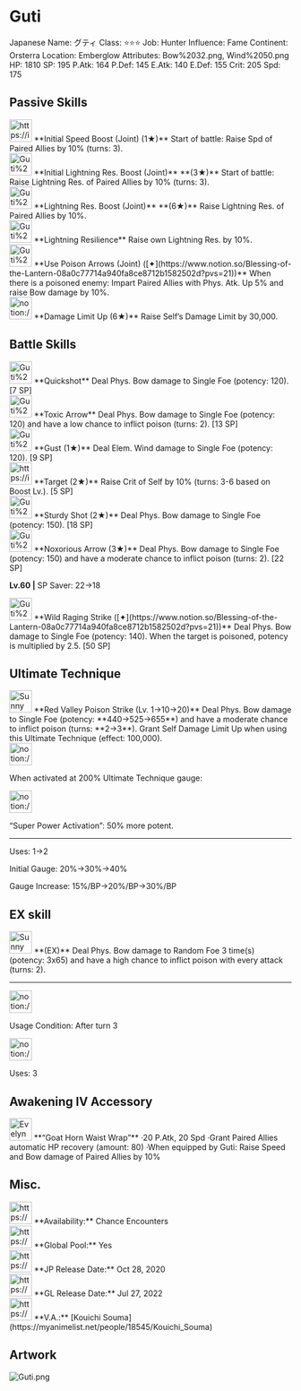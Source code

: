 # Guti

Japanese Name: グティ
Class: ⭐️⭐️⭐️
Job: Hunter
Influence: Fame
Continent: Orsterra
Location: Emberglow
Attributes: Bow%2032.png, Wind%2050.png
HP: 1810
SP: 195
P.Atk: 164
P.Def: 145
E.Atk: 140
E.Def: 155
Crit: 205
Spd: 175

## Passive Skills

<aside>
<img src="https://img.game8.jp/6930261/22597c59e9ca6f8d541a246cc5a849c5.png/show" alt="https://img.game8.jp/6930261/22597c59e9ca6f8d541a246cc5a849c5.png/show" width="40px" /> **Initial Speed Boost (Joint) (1★)**
Start of battle: Raise Spd of Paired Allies by 10% (turns: 3).

</aside>

<aside>
<img src="Guti%20ab837e9dc3e440a381d21ebeff4d51f8/Lightning_Resilience.png" alt="Guti%20ab837e9dc3e440a381d21ebeff4d51f8/Lightning_Resilience.png" width="40px" /> **Initial Lightning Res. Boost (Joint)** **(3★)**
Start of battle: Raise Lightning Res. of Paired Allies by 10% (turns: 3).

<aside>
<img src="Guti%20ab837e9dc3e440a381d21ebeff4d51f8/Lightning_Resilience.png" alt="Guti%20ab837e9dc3e440a381d21ebeff4d51f8/Lightning_Resilience.png" width="40px" /> **Lightning Res. Boost (Joint)** **(6★)**
Raise Lightning Res. of Paired Allies by 10%.

</aside>

</aside>

<aside>
<img src="Guti%20ab837e9dc3e440a381d21ebeff4d51f8/Lightning_Resilience%201.png" alt="Guti%20ab837e9dc3e440a381d21ebeff4d51f8/Lightning_Resilience%201.png" width="40px" /> **Lightning Resilience**
Raise own Lightning Res. by 10%.

</aside>

<aside>
<img src="Guti%20ab837e9dc3e440a381d21ebeff4d51f8/Phys_Atk_Boost.png" alt="Guti%20ab837e9dc3e440a381d21ebeff4d51f8/Phys_Atk_Boost.png" width="40px" /> **Use Poison Arrows (Joint) ([✦](https://www.notion.so/Blessing-of-the-Lantern-08a0c77714a940fa8ce8712b1582502d?pvs=21))**
When there is a poisoned enemy: Impart Paired Allies with Phys. Atk. Up 5% and raise Bow damage by 10%.

</aside>

<aside>
<img src="notion://custom_emoji/2482af5e-3bb7-4af8-a110-df4150e44521/17debbc6-5396-80a6-933a-007af3a7f551" alt="notion://custom_emoji/2482af5e-3bb7-4af8-a110-df4150e44521/17debbc6-5396-80a6-933a-007af3a7f551" width="40px" /> **Damage Limit Up (6★)**
Raise Self’s Damage Limit by 30,000.

</aside>

## Battle Skills

<aside>
<img src="Guti%20ab837e9dc3e440a381d21ebeff4d51f8/Bow.png" alt="Guti%20ab837e9dc3e440a381d21ebeff4d51f8/Bow.png" width="40px" /> **Quickshot**
Deal Phys. Bow damage to Single Foe (potency: 120). [7 SP]

</aside>

<aside>
<img src="Guti%20ab837e9dc3e440a381d21ebeff4d51f8/Bow%201.png" alt="Guti%20ab837e9dc3e440a381d21ebeff4d51f8/Bow%201.png" width="40px" /> **Toxic Arrow**
Deal Phys. Bow damage to Single Foe (potency: 120) and have a low chance to inflict poison (turns: 2). [13 SP]

</aside>

<aside>
<img src="Guti%20ab837e9dc3e440a381d21ebeff4d51f8/Wind.png" alt="Guti%20ab837e9dc3e440a381d21ebeff4d51f8/Wind.png" width="40px" /> **Gust (1★)**
Deal Elem. Wind damage to Single Foe (potency: 120). [9 SP]

</aside>

<aside>
<img src="https://img.game8.jp/6909195/fb1af3b553f4112d4403e0f7452fd2a2.png/show" alt="https://img.game8.jp/6909195/fb1af3b553f4112d4403e0f7452fd2a2.png/show" width="40px" /> **Target (2★)**
Raise Crit of Self by 10% (turns: 3-6 based on Boost Lv.). [5 SP]

</aside>

<aside>
<img src="Guti%20ab837e9dc3e440a381d21ebeff4d51f8/Bow%202.png" alt="Guti%20ab837e9dc3e440a381d21ebeff4d51f8/Bow%202.png" width="40px" /> **Sturdy Shot (2★)**
Deal Phys. Bow damage to Single Foe (potency: 150). [18 SP]

</aside>

<aside>
<img src="Guti%20ab837e9dc3e440a381d21ebeff4d51f8/Bow%203.png" alt="Guti%20ab837e9dc3e440a381d21ebeff4d51f8/Bow%203.png" width="40px" /> **Noxorious Arrow (3★)**
Deal Phys. Bow damage to Single Foe (potency: 150) and have a moderate chance to inflict poison (turns: 2). [22 SP]

**Lv.60 |** SP Saver: 22→18

</aside>

<aside>
<img src="Guti%20ab837e9dc3e440a381d21ebeff4d51f8/Bow%202.png" alt="Guti%20ab837e9dc3e440a381d21ebeff4d51f8/Bow%202.png" width="40px" /> **Wild Raging Strike ([✦](https://www.notion.so/Blessing-of-the-Lantern-08a0c77714a940fa8ce8712b1582502d?pvs=21))**
Deal Phys. Bow damage to Single Foe (potency: 140). When the target is poisoned, potency is multiplied by 2.5. [50 SP]

</aside>

## Ultimate Technique

<aside>
<img src="Sunny%207d4760df79a7493880978b610e7ad328/Bow%204.png" alt="Sunny%207d4760df79a7493880978b610e7ad328/Bow%204.png" width="40px" /> **Red Valley Poison Strike (Lv. 1→10→20)**
Deal Phys. Bow damage to Single Foe (potency: **440→525→655**) and have a moderate chance to inflict poison (turns: **2→3**). Grant Self Damage Limit Up when using this Ultimate Technique (effect: 100,000).

<aside>
<img src="notion://custom_emoji/2482af5e-3bb7-4af8-a110-df4150e44521/137ebbc6-5396-80a2-a199-007a067e9993" alt="notion://custom_emoji/2482af5e-3bb7-4af8-a110-df4150e44521/137ebbc6-5396-80a2-a199-007a067e9993" width="40px" />

When activated at 200% Ultimate Technique gauge:

<aside>
<img src="notion://custom_emoji/2482af5e-3bb7-4af8-a110-df4150e44521/193ebbc6-5396-8035-8eea-007a52e85f9d" alt="notion://custom_emoji/2482af5e-3bb7-4af8-a110-df4150e44521/193ebbc6-5396-8035-8eea-007a52e85f9d" width="40px" />

“Super Power Activation”: 50% more potent.

</aside>

</aside>

---

Uses:
1→2

Initial Gauge:
20%→30%→40%

Gauge Increase:
15%/BP→20%/BP→30%/BP

</aside>

## EX skill

<aside>
<img src="Sunny%207d4760df79a7493880978b610e7ad328/Bow%204.png" alt="Sunny%207d4760df79a7493880978b610e7ad328/Bow%204.png" width="40px" /> **(EX)**
Deal Phys. Bow damage to Random Foe 3 time(s) (potency: 3x65) and have a high chance to inflict poison with every attack (turns: 2).

---

<aside>
<img src="notion://custom_emoji/2482af5e-3bb7-4af8-a110-df4150e44521/137ebbc6-5396-802c-b9bc-007a54884b6f" alt="notion://custom_emoji/2482af5e-3bb7-4af8-a110-df4150e44521/137ebbc6-5396-802c-b9bc-007a54884b6f" width="40px" />

Usage Condition: After turn 3

</aside>

<aside>
<img src="notion://custom_emoji/2482af5e-3bb7-4af8-a110-df4150e44521/137ebbc6-5396-80ba-9f36-007a936447ac" alt="notion://custom_emoji/2482af5e-3bb7-4af8-a110-df4150e44521/137ebbc6-5396-80ba-9f36-007a936447ac" width="40px" />

Uses: 3

</aside>

</aside>

## Awakening IV Accessory

<aside>
<img src="Evelyn%203f6803c735294d4885f648b8d3b17a4e/Awakening_IV.png" alt="Evelyn%203f6803c735294d4885f648b8d3b17a4e/Awakening_IV.png" width="40px" /> **“Goat Horn Waist Wrap”**
·20 P.Atk, 20 Spd
·Grant Paired Allies automatic HP recovery (amount: 80)
·When equipped by Guti: Raise Speed and Bow damage of Paired Allies by 10%

</aside>

## Misc.

<aside>
<img src="https://www.notion.so/icons/gift_gray.svg" alt="https://www.notion.so/icons/gift_gray.svg" width="40px" /> **Availability:** Chance Encounters

</aside>

<aside>
<img src="https://www.notion.so/icons/globe_gray.svg" alt="https://www.notion.so/icons/globe_gray.svg" width="40px" /> **Global Pool:** Yes

</aside>

<aside>
<img src="https://www.notion.so/icons/calendar_red.svg" alt="https://www.notion.so/icons/calendar_red.svg" width="40px" /> **JP Release Date:**
Oct 28, 2020

</aside>

<aside>
<img src="https://www.notion.so/icons/calendar_blue.svg" alt="https://www.notion.so/icons/calendar_blue.svg" width="40px" /> **GL Release Date:**
Jul 27, 2022

</aside>

<aside>
<img src="https://www.notion.so/icons/microphone_gray.svg" alt="https://www.notion.so/icons/microphone_gray.svg" width="40px" /> **V.A.:** [Kouichi Souma](https://myanimelist.net/people/18545/Kouichi_Souma)

</aside>

## Artwork

![Guti.png](Guti%20ab837e9dc3e440a381d21ebeff4d51f8/Guti.png)